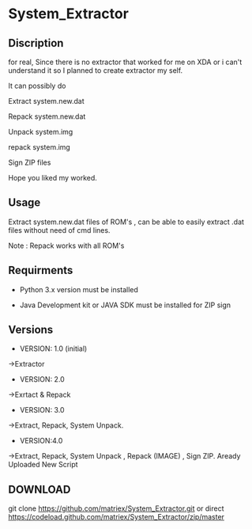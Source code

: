 # System_Extractor

Discription
-------------
for real, Since there is no extractor that worked for me on XDA or i can't understand it so 
I planned to create extractor my self.

It can possibly do

 Extract system.new.dat
 
 Repack system.new.dat
 
 Unpack system.img
 
 repack system.img
 
 Sign ZIP files
 
 

Hope you liked my worked.


Usage
-------

Extract system.new.dat files of ROM's , can be able to easily extract .dat files without need of cmd lines.

Note : Repack works with all ROM's


Requirments
------------

 * Python 3.x version must be installed 

 * Java Development kit or JAVA SDK must be installed for ZIP sign


Versions
---------

* VERSION: 1.0 (initial)

 ->Extractor
 
* VERSION: 2.0

 ->Exrtact & Repack
 
* VERSION: 3.0

 ->Extract, Repack, System Unpack.
 
* VERSION:4.0

 ->Extract, Repack, System Unpack , Repack (IMAGE) , Sign ZIP. 
   Aready Uploaded New Script 
 
 
 DOWNLOAD
 ---------

 git clone https://github.com/matriex/System_Extractor.git
                  or direct
 https://codeload.github.com/matriex/System_Extractor/zip/master
 
 
